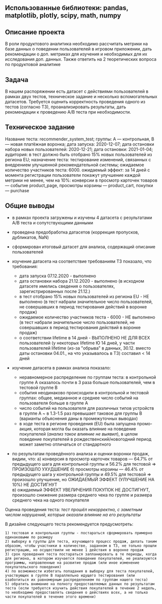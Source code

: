 ## Использованные библиотеки: pandas, matplotlib, plotly, scipy, math, numpy

## Описание проекта
В роли продуктового аналитика необходимо рассчитать метрики на базе данных о поведении пользователей в игровом приложении, дать рекомендации о доп. метриках для изучения и необходимых для их исследования доп. данных.
Также ответить на 2 теоретических вопроса по продуктовой аналитике

## Задача
В нашем распоряжении есть датасет с действиями пользователей в рамках двух тестов, техническое задание и несколько вспомогательных датасетов.
Требуется оценить корректность проведения одного из тестов (согласно ТЗ), проанализировать результаты, дать рекомендации к проведению A/B теста при необходимости.

## Техническое задание
Название теста: recommender_system_test;
группы: А — контрольная, B — новая платёжная воронка;
дата запуска: 2020-12-07;
дата остановки набора новых пользователей: 2020-12-21;
дата остановки: 2021-01-04;
аудитория: в тест должно быть отобрано 15% новых пользователей из региона EU;
назначение теста: тестирование изменений, связанных с внедрением улучшенной рекомендательной системы;
ожидаемое количество участников теста: 6000.
ожидаемый эффект: за 14 дней с момента регистрации пользователи покажут улучшение каждой метрики не менее, чем на 10%:
конверсии в просмотр карточек товаров — событие product_page,
просмотры корзины — product_cart,
покупки — purchase

## Общие выводы

- в рамках проекта загружены и изучены 4 датасета с результатами A/B теста и сопутствующими данными
- проведена предобработка датасетов (коррекция пропусков, дубликатов, NaN)
- сформирован итоговый датасет для анализа, содержащий описание пользователей

- изучение датасета на соответствие требованиям ТЗ показало, что требования:
    - дата запуска 07.12.2020 - выполнено
    - дата остановки набора 21.12.2020 - выполнено (в исходном датасете имелись сведения о пользователях, зарегистрированных после 21.12.)
    - в тест отобрано 15% новых пользователей из региона EU - НЕ выполнено (в тест набрали значительное число пользователей, не совершавших  в период тестирования действий в воронке продаж)
    - ожидаемое количество участников теста - 6000 - НЕ выполнено (в тест набрали значительное число пользователей, не совершавших в период тестирования действий в воронке продаж)
    - о соответствии lifetime в 14 дней - ВЫПОЛНЕНО НЕ ДЛЯ ВСЕХ пользователей (у некоторых lifetime Ю 14 дней, у части пользователей lifetime (из-за "обрыва" в данных, 30.12. вместо даты остановки 04.01., на что указывалось в ТЗ) составил < 14 дней
    
- изучение датасета в рамках анализа показало:
    - неравномерное распределение по группам теста: в контрольной группе A оказалось почти в 3 раза больше пользователей, чем в тестовой группе B
    - события неодинаково происходили в контрольной и тестовой группах: общее, медианное и среднее число событий на пользователя больше в группе A
    - число событий на пользователя для различных типов устройств в группе А ~ в 1.3-1.5 раз превышает таковое для группы B (варианты объяснения даны в промежуточных выводах)
    - в ходе теста в регионе проведения (EU) была запущена промо-акция, которая могла бы оказать влияние на поведение покупателей (*анализ такое влияние не выявил*), в целом поведение покупателей в рождественский/новогодний период может заметно отличаться от стандартного

- по результатам проведённого анализа и оценки воронки продаж, видим, что:
      а) конверсия в просмотр карточек товаров — 64.7% от предыдущего шага для контрольной группы и  56.2% для тестовой => ПРОИЗОШЛО УХУДШЕНИЕ
      б) просмотры корзины — 46.4% от предыдущего шага у контрольной группы и  49.5% для тестовой => произошло улучшение, но ОЖИДАЕМЫЙ ЭФФЕКТ (УЛУЧШЕНИЕ НА 10%) НЕ ДОСТИГНУТ     
      в) ожидаемый ЭФФЕКТ УВЕЛИЧЕНИЯ ПОКУПОК НЕ ДОСТИГНУТ, произошло снижение размера среднего чека по группе и размера среднего чека на одного покупателя
        
Оценка проведения теста: *тест прошёл некорректно, с заметным числом нарушений, которые оказали влияние на его результаты*

В дизайне следующего теста рекомендуется предусмотреть:

    1) тестовая и контрольная группы - постараться cформировать примерно одинаковыми по размеру
    2) выборку в группы для теста, изучающего процесс продаж, делать таким образом, чтобы участники в количестве, заданном в ТЗ, не только прошли регистрацию, но осуществили не менее 1 действия в воронке продаж
    3) срок проведения теста постараться запланировать в те периоды, когда для региона, в котором изучается поведение покупателей, не реализуются программы, направленные на развитие продаж (или иное изменение покупательского поведения)
    4) по возможности избегать попадания в выборку для теста покупателей, участвующих в группе B параллельно идущего тестирования (или озаботиться их равномерным распределением по группам нашего теста)
    5) обратить внимание на полноту предоставляемых данных по результатам теста (если требуется изучить действия покупателей в течение 2 недель, то необходимо предоставлять сведения о действиях всех, а не только части покупателей в течение этого времени)
